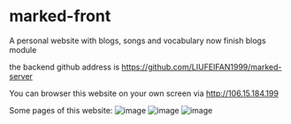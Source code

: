 # marked-front
A personal website with blogs, songs and vocabulary
now finish blogs module

the backend github address is https://github.com/LIUFEIFAN1999/marked-server

You can browser this website on your own screen via http://106.15.184.199

Some pages of this website:
![image](https://user-images.githubusercontent.com/61142306/147418485-b23fb361-09dd-4c0d-9f1f-57ae6ce8c401.png)
![image](https://user-images.githubusercontent.com/61142306/147418508-9ebed30e-fa9e-483a-920c-835e82a06307.png)
![image](https://user-images.githubusercontent.com/61142306/147418518-11719c45-f4e6-472b-8a0e-081e02a22707.png)
